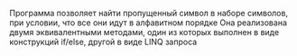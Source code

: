 Программа позволяет найти пропущенный символ в наборе символов, при условии, что все они идут в алфавитном порядке
Она реализована двумя эквивалентными методами, один из которых выполнен в виде конструкций if/else, другой в виде LINQ запроса
